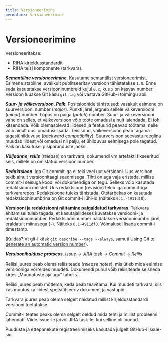 ```yaml
---
title: Versioneerimine
permalink: Versioneerimine
---
```


# Versioneerimine

Versioneeritakse:

- RIHA kirjeldusstandardit
- RIHA teisi komponente (tarkvara).

***Semantiline versioneerimine***. Kasutame [semantilist versioneerimist](http://semver.org/). Esimene stabiilne, avalikult publitseeritav versioon tähistatakse `1.0`. Enne seda kasutatakse versiooninumbreid kujul `0.x`, kus `x` on kasvav number. Versioon luuakse Git käsu `git tag` või vastava GitHub-i toimingu abil.

***Suur- ja väikeversioon. Paik***. Positsioonide tähistused: vasakult esimene on suurversiooni number (_major_). Punkti järel järgneb sellele väikeversiooni (_minor_) number. Lõpus on paiga (_patch_) number. Suur- ja väikeversiooni vahe on selles, et väikeversioon võib toote omadusi ainult laiendada. Ei tohi kitsendada. Kõik olemasolevad liidesed ja featuurid peavad töötama, neile võib ainult uusi omadusi lisada. Teisisõnu, väikeversioon peab tagama tagasiühilduvuse (_backward compatibility_). Suurversioon seevastu reeglina muudab liidest või omadusi nii palju, et ühilduvus eelmisega pole tagatud. Paik on kasutusel pisiparanduste jaoks.

***Väljaanne***, ***reliis*** (_release_) on tarkvara, dokumendi vm artefakti fikseeritud seis, millele on omistatud versiooninumber. 

***Redaktsioon***. Iga Git commit-ga ei teki veel uut versiooni. Uus versioon tekib ainult versioonitaagi seadmisega. Tihti on aga vaja eristada, millise commit-i seisuga koodi või dokumendiga on tegu. Selleks võib kasutada redaktsiooni mõistet. Uus redaktsioon (revision) tekib iga commit-iga tarkvararepos. Redaktsioone tuleks tähistada. Otstarbekas on kasutada redaktsiooninumbrina on Git commit-i lühi-id (näiteks `0.1.-4911df0`).

__Versiooni ja redaktsiooni näitamine paigaldatud tarkvaras__. 
Tarkvara ehitamisel tuleb tagada, et kasutajaliideses kuvatakse versiooni- ja redaktsiooninumber. Redaktsiooninumber näidatakse versiooninumbri järel, eraldatult miinusega (`-`). Näiteks `0.1-4911df0`. Võimalusel lisada commit-i timestamp.

(Kuidas? Vt git-i käsk `git describe --tags --always`, samuti [Using Git to generate an automatic version number](https://cd34.com/blog/programming/using-git-to-generate-an-automatic-version-number/)).

***Versioonihalduse protsess***. _Issue_ -> _JIRA task_ -> _Commit_ -> _Reliis_

Reliisi juures peab olema reliisiteade (_release notes_), mis ütleb mida eelmise versiooniga võrreldes muudeti. Dokumendi puhul võib reliisiteade seisneda kirjes „Muudatuste ajalugu“ tabelis.

Reliisi juures peab mõtlema, keda peab teavitama. Kui muudeti tarkvara, siis kas muutus ka liidest spetsifitseeriv dokument ja vastupidi.

Tarkvara juures peab olema selgelt näidatud millist kirjeldusstandardi versiooni toetatakse.

Commit-i teates peaks olema selgelt öeldud mida tehti ja millist probleemi lahendati. Viide Issue-le ja/või JIRA task-le, kui selline oli loodud. 

Puuduste ja ettepanekute registreerimiseks kasutada julgelt GitHub-i Issue-sid.





